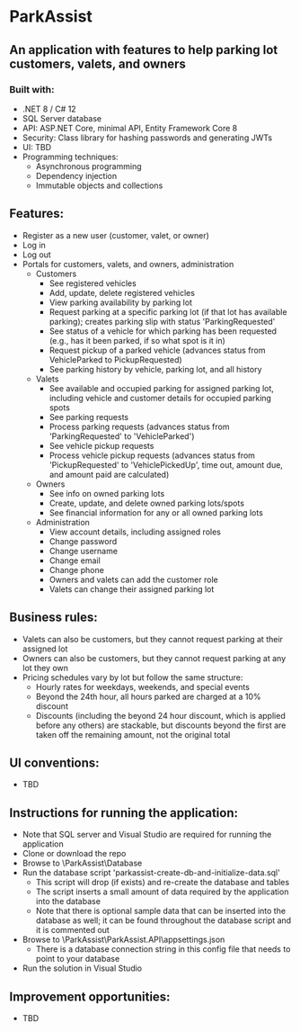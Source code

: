 # ParkAssist

## An application with features to help parking lot customers, valets, and owners

### Built with:
- .NET 8 / C# 12
- SQL Server database
- API: ASP.NET Core, minimal API, Entity Framework Core 8
- Security: Class library for hashing passwords and generating JWTs
- UI: TBD
- Programming techniques:
	- Asynchronous programming
	- Dependency injection
	- Immutable objects and collections

## Features:
- Register as a new user (customer, valet, or owner)
- Log in
- Log out
- Portals for customers, valets, and owners, administration
	- Customers
		- See registered vehicles
		- Add, update, delete registered vehicles
		- View parking availability by parking lot
		- Request parking at a specific parking lot (if that lot has available parking); creates parking slip with status 'ParkingRequested'
		- See status of a vehicle for which parking has been requested (e.g., has it been parked, if so what spot is it in)
		- Request pickup of a parked vehicle (advances status from VehicleParked to PickupRequested)
		- See parking history by vehicle, parking lot, and all history
	- Valets
		- See available and occupied parking for assigned parking lot, including vehicle and customer details for occupied parking spots
		- See parking requests
		- Process parking requests (advances status from 'ParkingRequested' to 'VehicleParked')
		- See vehicle pickup requests
		- Process vehicle pickup requests (advances status from 'PickupRequested' to 'VehiclePickedUp', time out, amount due, and amount paid are calculated)
	- Owners
		- See info on owned parking lots
		- Create, update, and delete owned parking lots/spots
		- See financial information for any or all owned parking lots
	- Administration
		- View account details, including assigned roles
		- Change password
		- Change username
		- Change email
		- Change phone
		- Owners and valets can add the customer role
		- Valets can change their assigned parking lot

## Business rules:
- Valets can also be customers, but they cannot request parking at their assigned lot
- Owners can also be customers, but they cannot request parking at any lot they own
- Pricing schedules vary by lot but follow the same structure:
	- Hourly rates for weekdays, weekends, and special events
	- Beyond the 24th hour, all hours parked are charged at a 10% discount
	- Discounts (including the beyond 24 hour discount, which is applied before any others) are stackable, but discounts beyond the first are taken off the remaining amount, not the original total

## UI conventions:
- TBD

## Instructions for running the application:
- Note that SQL server and Visual Studio are required for running the application
- Clone or download the repo
- Browse to \ParkAssist\Database
- Run the database script 'parkassist-create-db-and-initialize-data.sql'
	- This script will drop (if exists) and re-create the database and tables
	- The script inserts a small amount of data required by the application into the database 
	- Note that there is optional sample data that can be inserted into the database as well; it can be found throughout the database script and it is commented out
- Browse to \ParkAssist\ParkAssist.API\appsettings.json
	- There is a database connection string in this config file that needs to point to your database
- Run the solution in Visual Studio

## Improvement opportunities:
- TBD
